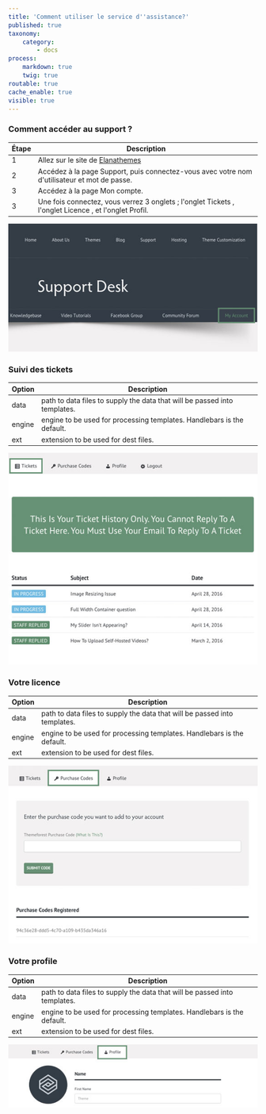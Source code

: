 ```yaml
---
title: 'Comment utiliser le service d''assistance?'
published: true
taxonomy:
    category:
        - docs
process:
    markdown: true
    twig: true
routable: true
cache_enable: true
visible: true
---
```


### Comment accéder au support ?

| Étape | Description |
| ------ | ----------- |
| 1   | Allez sur le site de [Elanathemes](https://www/elanathemes.fr/support) |
| 2 | Accédez à la page Support, puis connectez-vous avec votre nom d'utilisateur et mot de passe. |
| 3    | Accédez à la page Mon compte. |
| 3    | Une fois connectez, vous verrez 3 onglets ; l'onglet Tickets , l'onglet Licence , et l'onglet Profil. |



![](supportdesk_account.jpg)

### Suivi des tickets

| Option | Description |
| ------ | ----------- |
| data   | path to data files to supply the data that will be passed into templates. |
| engine | engine to be used for processing templates. Handlebars is the default. |
| ext    | extension to be used for dest files. |

![](supportdesk_tickets2.jpg)

### Votre licence

| Option | Description |
| ------ | ----------- |
| data   | path to data files to supply the data that will be passed into templates. |
| engine | engine to be used for processing templates. Handlebars is the default. |
| ext    | extension to be used for dest files. |

![](supportdesk_purchasecode2.jpg)

### Votre profile

| Option | Description |
| ------ | ----------- |
| data   | path to data files to supply the data that will be passed into templates. |
| engine | engine to be used for processing templates. Handlebars is the default. |
| ext    | extension to be used for dest files. |

![](supportdesk_profile.jpg)